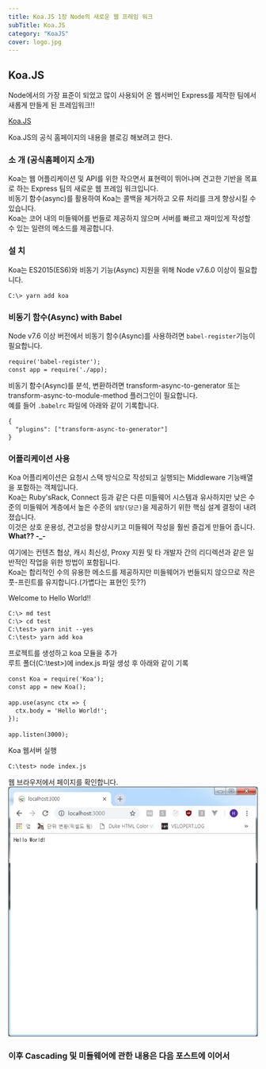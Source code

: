 ```yaml
---
title: Koa.JS 1장 Node의 새로운 웹 프레임 워크
subTitle: Koa.JS
category: "KoaJS"
cover: logo.jpg
---
```


## Koa.JS
Node에서의 가장 표준이 되었고 많이 사용되어 온 웹서버인 Express를 제작한
팀에서 새롭게 만들게 된 프레임워크!!  

<a href="https://koajs.com/" target="_blank">Koa.JS</a>

Koa.JS의 공식 홈페이지의 내용을 블로깅 해보려고 한다.

### 소 개 (공식홈페이지 소개)
Koa는 웹 어플리케이션 및 API를 위한 작으면서 표현력이 뛰어나며 견고한 기반을
목표로 하는 Express 팀의 새로운 웹 프레임 워크입니다.  
비동기 함수(async)를 활용하여 Koa는 콜백을 제거하고 오류 처리를 크게 향상시킬
수 있습니다.  
Koa는 코어 내의 미들웨어를 번들로 제공하지 않으며 서버를 빠르고 재미있게 작성할
수 있는 일련의 메소드를 제공합니다.

### 설 치
Koa는 ES2015(ES6)와 비동기 기능(Async) 지원을 위해 Node v7.6.0 이상이 필요합니다.
```text
C:\> yarn add koa
```

### 비동기 함수(Async) with Babel
Node v7.6 이상 버전에서 비동기 함수(Async)를 사용하려면 `babel-register`기능이
필요합니다.
```text
require('babel-register');
const app = require('./app);
```
비동기 함수(Async)를 분석, 변환하려면 transform-async-to-generator 또는
transform-async-to-module-method 플러그인이 필요합니다.  
예를 들어 `.babelrc` 파일에 아래와 같이 기록합니다.
```text
{
  "plugins": ["transform-async-to-generator"]
}
```

### 어플리케이션 사용
Koa 어플리케이션은 요청시 스택 방식으로 작성되고 실행되는 Middleware 기능배열을
포함하는 객체입니다.  
Koa는 Ruby'sRack, Connect 등과 같은 다른 미들웨어 시스템과 유사하지만
낮은 수준의 미들웨어 계층에서 높은 수준의 `설탕(당근)`을 제공하기 위한 핵심 설계
결정이 내려졌습니다.  
이것은 상호 운용성, 견고성을 향상시키고 미들웨어 작성을 훨씬 즐겁게 만들어 줍니다.  
**What?? -_-**

여기에는 컨텐츠 협상, 캐시 최신성, Proxy 지원 및 타 개발자 간의 리디렉션과 같은
일반적인 작업을 위한 방법이 포함됩니다.  
Koa는 합리적인 수의 유용한 메소드를 제공하지만 미들웨어가 번들되지 않으므로 작은
풋-프린트를 유지합니다.(가볍다는 표현인 듯??)

Welcome to Hello World!!
```text
C:\> md test
C:\> cd test
C:\test> yarn init --yes
C:\test> yarn add koa
```
프로젝트를 생성하고 koa 모듈을 추가  
루트 폴더(C:\test>)에 index.js 파일 생성 후 아래와 같이 기록

```text
const Koa = require('Koa');
const app = new Koa();

app.use(async ctx => {
  ctx.body = 'Hello World!';
});

app.listen(3000);
```

Koa 웹서버 실행
```text
C:\test> node index.js
```

웹 브라우저에서 페이지를 확인합니다.
![koa](./helloworld.jpg)

### 이후 Cascading 및 미들웨어에 관한 내용은 다음 포스트에 이어서
